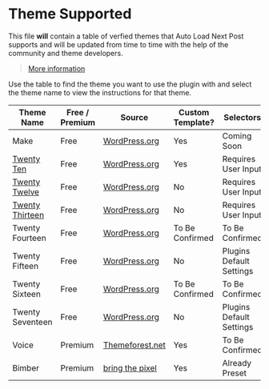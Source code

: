 # Theme Supported

This file **will** contain a table of verfied themes that Auto Load Next Post supports and will be updated from time to time with the help of the community and theme developers.

> [More information](https://github.com/seb86/Auto-Load-Next-Post/issues/63)

Use the table to find the theme you want to use the plugin with and select the theme name to view the instructions for that theme.

Theme Name | Free / Premium | Source | Custom Template? | Selectors | Custom Post Nav
------------ | ------------- | ------------- | ------------- | ------------- | -------------
Make | Free | [WordPress.org](https://wordpress.org/themes/make/) | Yes | Coming Soon | No
[Twenty Ten](https://github.com/seb86/alnp-theme-support/tree/master/twentyten) | Free | [WordPress.org](https://wordpress.org/themes/twentyten/) | Yes | Requires User Input | No
[Twenty Twelve](https://github.com/seb86/alnp-theme-support/tree/master/twentytwelve) | Free | [WordPress.org](https://wordpress.org/themes/twentytwelve/) | No | Requires User Input | Yes
[Twenty Thirteen](https://github.com/seb86/alnp-theme-support/tree/master/twentythirteen) | Free | [WordPress.org](https://wordpress.org/themes/twentythirteen/) | No | Requires User Input | Yes
Twenty Fourteen | Free | [WordPress.org](https://wordpress.org/themes/twentyfourteen/) | To Be Confirmed | To Be Confirmed | To Be Confirmed
Twenty Fifteen | Free | [WordPress.org](https://wordpress.org/themes/twentyfifteen/) | No | Plugins Default Settings | To Be Confirmed
Twenty Sixteen | Free | [WordPress.org](https://wordpress.org/themes/twentysixteen/) | To Be Confirmed | To Be Confirmed | To Be Confirmed
Twenty Seventeen | Free | [WordPress.org](https://wordpress.org/themes/twentyseventeen/) | No | Plugins Default Settings | To Be Confirmed
Voice | Premium | [Themeforest.net](https://themeforest.net/item/voice-clean-newsmagazine-wordpress-theme/9646105) | Yes | To Be Confirmed | To Be Confirmed
Bimber | Premium | [bring the pixel](http://www.bringthepixel.com/) | Yes | Already Preset | -
